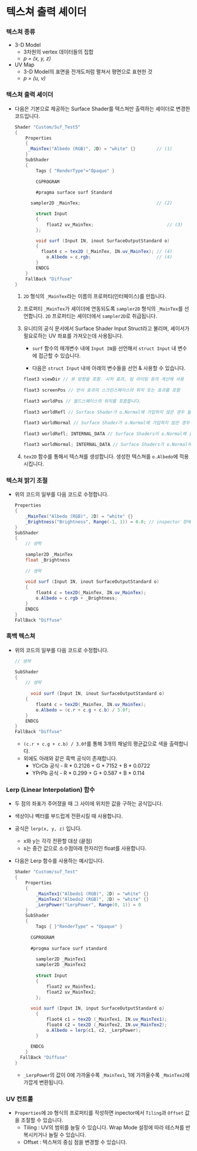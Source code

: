 # 텍스쳐 출력 셰이더

### 텍스쳐 종류

* 3-D Model 
  * 3차원의 vertex 데이터들의 집합
  * *p = (x, y, z)*
* UV Map 
  * 3-D Model의 표면을 전개도처럼 펼쳐서 평면으로 표현한 것
  * *p = (u, v)*

### 텍스쳐 출력 셰이더

* 다음은 기본으로 제공하는 Surface Shader를 텍스쳐만 출력하는 셰이더로 변경한 코드입니다.

  ```c#
  Shader "Custom/Suf_Test5"
  {
      Properties
      {
  	   _MainTex("Albedo (RGB)", 2D) = "white" {} 		// (1)
      }
      SubShader
      {
          Tags { "RenderType"="Opaque" }
       
          CGPROGRAM
          
          #pragma surface surf Standard 
  
  		sampler2D _MainTex;								// (2)
  
          struct Input		
          {
              float2 uv_MainTex;							// (3)
          };
  
          void surf (Input IN, inout SurfaceOutputStandard o)
          {
  			float4 c = tex2D (_MainTex, IN.uv_MainTex);	// (4)
              o.Albedo = c.rgb;							// (4)
          }
          ENDCG
      }
      FallBack "Diffuse"
  }
  ```

  1. `2D` 형식의 `_MainTex`라는 이름의 프로퍼티(인터페이스)를 만듭니다.

  2. 프로퍼티 `_MainTex`가 셰이더에 연동되도록 `sampler2D` 형식의 `_MainTex`를 선언합니다. `2D` 프로퍼티는 셰이더에서 `sampler2D`로 취급됩니다.

  3. 유니티의 공식 문서에서 Surface Shader Input Struct라고 불리며, 셰이서가 필요로하는 UV 좌표를 가져오는데 사용됩니다.

     * `surf` 함수의 매개변수 내에 `Input IN`을 선언해서 `struct Input` 내 변수에 접근할 수 있습니다.

     * 다음은 `struct Input` 내에 아래의 변수들을 선언 & 사용할 수 있습니다.

     ```c#
     float3 viewDir // 뷰 방향을 포함. 시차 효과, 림 라이팅 등의 계산에 사용
         
     float3 screenPos // 반사 효과의 스크린스페이스의 위치 또는 효과를 포함
         
     float3 worldPos // 월드스페이스의 위치를 포함합니다.
         
     float3 worldRefl // Surface Shader가 o.Normal에 가입하지 않은 경우 윌드 반사 벡터를 포함
         
     float3 worldNormal // Surface Shader가 o.Normal에 가입하지 않은 경우 윌드 법선 벡터를 포함
         
     float3 worldRefl; INTERNAL_DATA // Surface Shaders이 o.Normal에 쓸 경우 월드 반사 벡터를 포함합니다. 픽셀 당 법선 맵에 기초하여, 반사 벡터를 얻으려면 WorldReflectionVector(IN, o.Normal)를 사용합니다. 
     
     float3 worldNormal; INTERNAL_DATA // Surface Shaders가 o.Normal에 쓰는 경우 월드 반사 벡터를 포함합니다. 픽셀 당 법선맵에 기초하며, 법선 벡터를 얻으려면 WorldNormalVector (IN, o.Normal)를 사용합니다.
     ```

  4. `tex2D` 함수를 통해서 텍스쳐를 생성합니다. 생성한 텍스쳐를 `o.Albedo`에 적용시킵니다. 

### 텍스쳐 밝기 조절

* 위의 코드의 일부를 다음 코드로 수정합니다.

  ```c#
  Properties
  {
      _MainTex("Albedo (RGB)", 2D) = "white" {}
      _Brightness("Brightness", Range(-1, 1)) = 0.0; // inspector 창에서 값을 -1에서 1로 조절할 수 있습니다.
  }
  SubShader
  {
      // 생략
      
      sampler2D _MainTex
      float _Brightness
      
      // 생략 
          
      void surf (Input IN, inout SurfaceOutputStandard o)
      {
          float4 c = tex2D(_MainTex, IN.uv_MainTex);
          o.Albedo = c.rgb + _Brightness;
      }
      ENDCG
  }
  FallBack "Diffuse"
  ```

### 흑백 텍스쳐

* 위의 코드의 일부를 다음 코드로 수정합니다.

  ```c#
  // 생략
  
  SubShader
  {
      // 생략
      
     	void surf (Input IN, inout SurfaceOutputStandard o)
      {
          float4 c = tex2D(_MainTex, IN.uv_MainTex);
          o.Albedo = (c.r + c.g + c.b) / 3.0f;
      }
      ENDCG
  }
  FallBack "Diffuse"
  ```

  * `(c.r + c.g + c.b) / 3.0f`를 통해 3개의 채널의 평균값으로 색을 출력합니다.
  * 외에도 아래와 같은 흑백 공식이 존재합니다.
    * YCrCb 공식 - R * 0.2126 + G * 7152 + B * 0.0722
    * YPrPb 공식 - R * 0.299 + G * 0.587 + B * 0.114

### Lerp (Linear Interpolation) 함수

* 두 점의 좌표가 주어졌을 때 그 사이에 위치한 값을 구하는 공식입니다.

* 색상이나 벡터를 부드럽게 전환시킬 때 사용합니다.

* 공식은 `lerp(x, y, z)` 입니다.

  * x와 y는 각각 전환할 대상 (끝점)
  * s는 중간 값으로 소수점아래 한자리인 float를 사용합니다.

* 다음은 Lerp 함수를 사용하는 예시입니다.

  ```c#
  Shader "Custom/suf_Test"
  {
      Properties
      {
          _MainTex1("Albedo1 (RGB)", 2D) = "white" {}
          _MainTex2("Albedo2 (RGB)", 2D) = "white" {}
          _LerpPower("LerpPower", Range(0, 1)) = 0
      }
      SubShader
      {
          Tags { }"RenderType" = "Opaque" }
      
      	CGPROGRAM
          
       	#progma surface surf standard
          
          sampler2D _MainTex1
          sampler2D _MainTex2
              
          struct Input
          {
              float2 uv_MainTex1;
              float2 uv_MainTex2;
          };
      
      	void surf (Input IN, input SurfaceOutputStandard o)
          {
              flaot4 c1 = tex2D (_MainTex1, IN.uv_MainTex1);
              float4 c2 = tex2D (_MainTex2, IN.uv_MainTex2);
              o.Albedo = lerp(c1, c2, _LerpPower);
          }
      
      	ENDCG
      }
  	FallBack "Diffuse"
  }
  ```
  
  * `_LerpPower`의 값이 0에 가까울수록 `_MainTex1`, 1에 가까울수록 `_MainTex2`에 가깝게 변환됩니다.

### UV 컨트롤

* `Properties`에 `2D` 형식의 프로퍼티를 작성하면 inpector에서 `Tiling`과 `Offset` 값을 조절할 수 있습니다.
  * Tiling : UV의 범위를 늘릴 수 있습니다. Wrap Mode 설정에 따라 테스쳐를 반복시키거나 늘릴 수 있습니다.
  * Offset : 텍스쳐의 중심 점을 변경할 수 있습니다.

